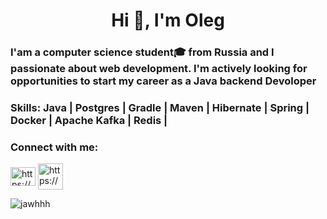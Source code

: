 <h1 align="center">Hi 👋, I'm Oleg</h1>
<h3 align="left">I'am a computer science student&#127891; from Russia and I passionate about web development.
I'm actively looking for opportunities to start my career as a Java backend Devoloper
</h3>
<!-- <h3 align="left">I'm actively looking for opportunities to start my career as a Java backend Devoloper</h3> -->
<h3 align="left">Skills: Java | Postgres | Gradle | Maven | Hibernate | Spring | Docker | Apache Kafka | Redis |</h3>



<h3 align="left">Connect with me:</h3>
<p align="left">
<a href="https://linkedin.com/in/https://www.linkedin.com/in/oleg-kotov-aa6569283/" target="blank"><img align="center" src="https://raw.githubusercontent.com/rahuldkjain/github-profile-readme-generator/master/src/images/icons/Social/linked-in-alt.svg" alt="https://www.linkedin.com/in/oleg-kotov-aa6569283/" height="30" width="40" /></a>
<a href="mailto:olegkotov020@gmail.com" target="blank"><img align="center" src="https://img.icons8.com/?size=48&id=P7UIlhbpWzZm&format=png" alt="https://www.linkedin.com/in/oleg-kotov-aa6569283/" height="42" width="40" /></a>
</p>

<p align="left"> <img src="https://komarev.com/ghpvc/?username=jawhhh&label=Profile%20views&color=0e75b6&style=flat" alt="jawhhh" /> </p>







<!--
**Jawhhh/Jawhhh** is a ✨ _special_ ✨ repository because its `README.md` (this file) appears on your GitHub profile.

Here are some ideas to get you started:

- 🔭 I’m currently working on ...
- 🌱 I’m currently learning ...
- 👯 I’m looking to collaborate on ...
- 🤔 I’m looking for help with ...
- 💬 Ask me about ...
- 📫 How to reach me: ...
- 😄 Pronouns: ...
- ⚡ Fun fact: ...
-->
